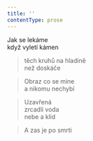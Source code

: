 ```yaml
---
title: ''
contentType: prose
---
```


  

Jak se lekáme  
když vyletí kámen

> těch kruhů na hladině  
> než doskáče

> Obraz co se mine  
> a nikomu nechybí

> Uzavřená  
> zrcadlí voda  
> nebe a klid

> A zas je po smrti
